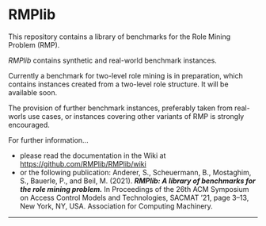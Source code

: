 # RMPlib

This repository contains a library of benchmarks for the Role Mining Problem (RMP). 
 
_RMPlib_ contains synthetic and real-world benchmark instances. 

Currently a benchmark for two-level role mining is in preparation, which contains instances created from a two-level role structure. It will be available soon.   

The provision of further benchmark instances, preferably taken from real-worls use cases, or instances covering other variants of RMP is strongly encouraged.


For further information...
- please read the documentation in the Wiki at https://github.com/RMPlib/RMPlib/wiki
- or the following publication: 
Anderer, S., Scheuermann, B., Mostaghim, S., Bauerle, P., and Beil, M. (2021). 
***RMPlib: A library of benchmarks for the role mining problem.*** 
In Proceedings of the 26th ACM Symposium on Access Control Models and Technologies, SACMAT ’21, page 3–13, New York, NY, USA. Association for Computing Machinery.   
     
***


